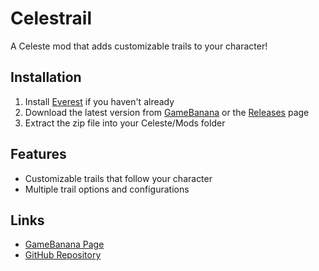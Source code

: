 # Celestrail

A Celeste mod that adds customizable trails to your character!

## Installation
1. Install [Everest](https://everestapi.github.io/) if you haven't already
2. Download the latest version from [GameBanana](https://gamebanana.com/mods/556754) or the [Releases](https://github.com/The-Pogrammer/Celestrail/releases) page
3. Extract the zip file into your Celeste/Mods folder

## Features
- Customizable trails that follow your character
- Multiple trail options and configurations

## Links
- [GameBanana Page](https://gamebanana.com/mods/556754)
- [GitHub Repository](https://github.com/The-Pogrammer/Celestrail)